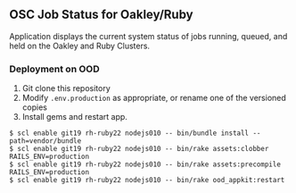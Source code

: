 ## OSC Job Status for Oakley/Ruby

Application displays the current system status of jobs running, queued, and held on the Oakley and Ruby Clusters.

### Deployment on OOD

1. Git clone this repository
2. Modify `.env.production` as appropriate, or rename one of the versioned copies
3. Install gems and restart app.

```
$ scl enable git19 rh-ruby22 nodejs010 -- bin/bundle install --path=vendor/bundle
$ scl enable git19 rh-ruby22 nodejs010 -- bin/rake assets:clobber RAILS_ENV=production
$ scl enable git19 rh-ruby22 nodejs010 -- bin/rake assets:precompile RAILS_ENV=production
$ scl enable git19 rh-ruby22 nodejs010 -- bin/rake ood_appkit:restart
```
